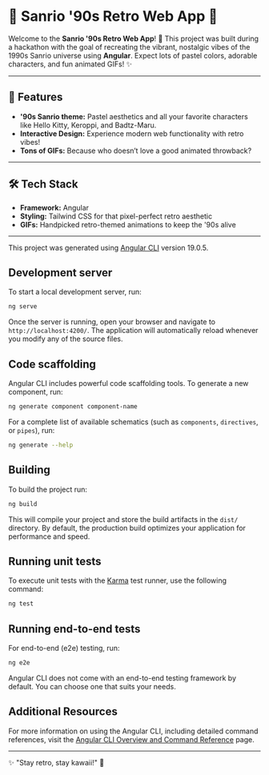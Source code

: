 # 🌸 Sanrio '90s Retro Web App 🌸

Welcome to the **Sanrio '90s Retro Web App**! 🚀 This project was built during a hackathon with the goal of recreating the vibrant, nostalgic vibes of the 1990s Sanrio universe using **Angular**. Expect lots of pastel colors, adorable characters, and fun animated GIFs! ✨

---

## 🎨 Features
- **'90s Sanrio theme:** Pastel aesthetics and all your favorite characters like Hello Kitty, Keroppi, and Badtz-Maru.  
- **Interactive Design:** Experience modern web functionality with retro vibes!  
- **Tons of GIFs:** Because who doesn’t love a good animated throwback?  

---

## 🛠️ Tech Stack
- **Framework:** Angular  
- **Styling:** Tailwind CSS for that pixel-perfect retro aesthetic  
- **GIFs:** Handpicked retro-themed animations to keep the '90s alive  

---

This project was generated using [Angular CLI](https://github.com/angular/angular-cli) version 19.0.5.

## Development server

To start a local development server, run:

```bash
ng serve
```

Once the server is running, open your browser and navigate to `http://localhost:4200/`. The application will automatically reload whenever you modify any of the source files.

## Code scaffolding

Angular CLI includes powerful code scaffolding tools. To generate a new component, run:

```bash
ng generate component component-name
```

For a complete list of available schematics (such as `components`, `directives`, or `pipes`), run:

```bash
ng generate --help
```

## Building

To build the project run:

```bash
ng build
```

This will compile your project and store the build artifacts in the `dist/` directory. By default, the production build optimizes your application for performance and speed.

## Running unit tests

To execute unit tests with the [Karma](https://karma-runner.github.io) test runner, use the following command:

```bash
ng test
```

## Running end-to-end tests

For end-to-end (e2e) testing, run:

```bash
ng e2e
```

Angular CLI does not come with an end-to-end testing framework by default. You can choose one that suits your needs.

## Additional Resources

For more information on using the Angular CLI, including detailed command references, visit the [Angular CLI Overview and Command Reference](https://angular.dev/tools/cli) page.

---
✨ "Stay retro, stay kawaii!" 🌈
